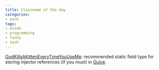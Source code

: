 ```yaml
---
title: Classname of the day
categories:
- work
tags:
- aside
- programming
- funny
- tech
---
```


[GodKillsAKittenEveryTimeYouUseMe][1]: recommended static field type for storing injector references (if you must) in [Guice][2].

   [1]: http://docs.google.com/View?docid=dd2fhx4z_5df5hw8#z7m0
   [2]: http://code.google.com/p/google-guice/
